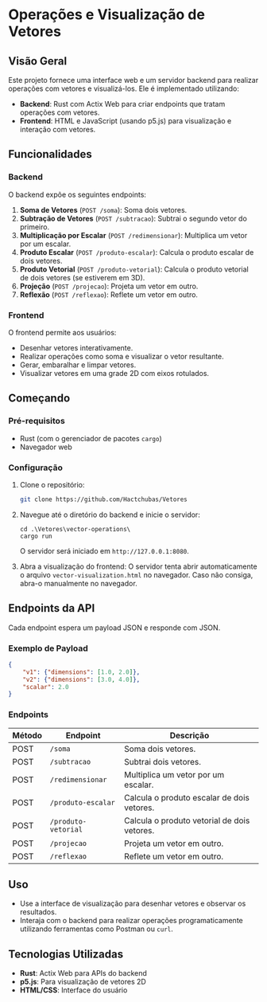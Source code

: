 # Operações e Visualização de Vetores

## Visão Geral

Este projeto fornece uma interface web e um servidor backend para realizar operações com vetores e visualizá-los. Ele é implementado utilizando:

- **Backend**: Rust com Actix Web para criar endpoints que tratam operações com vetores.
- **Frontend**: HTML e JavaScript (usando p5.js) para visualização e interação com vetores.

## Funcionalidades

### Backend

O backend expõe os seguintes endpoints:

1. **Soma de Vetores** (`POST /soma`): Soma dois vetores.
2. **Subtração de Vetores** (`POST /subtracao`): Subtrai o segundo vetor do primeiro.
3. **Multiplicação por Escalar** (`POST /redimensionar`): Multiplica um vetor por um escalar.
4. **Produto Escalar** (`POST /produto-escalar`): Calcula o produto escalar de dois vetores.
5. **Produto Vetorial** (`POST /produto-vetorial`): Calcula o produto vetorial de dois vetores (se estiverem em 3D).
6. **Projeção** (`POST /projecao`): Projeta um vetor em outro.
7. **Reflexão** (`POST /reflexao`): Reflete um vetor em outro.

### Frontend

O frontend permite aos usuários:

- Desenhar vetores interativamente.
- Realizar operações como soma e visualizar o vetor resultante.
- Gerar, embaralhar e limpar vetores.
- Visualizar vetores em uma grade 2D com eixos rotulados.

## Começando

### Pré-requisitos

- Rust (com o gerenciador de pacotes `cargo`)
- Navegador web&#x20;

### Configuração

1. Clone o repositório:

   ```bash
   git clone https://github.com/Hactchubas/Vetores
   ```

2. Navegue até o diretório do backend e inicie o servidor:

   ```terminal
   cd .\Vetores\vector-operations\
   cargo run
   ```

   O servidor será iniciado em `http://127.0.0.1:8080`.

3. Abra a visualização do frontend:
   O servidor tenta abrir automaticamente o arquivo `vector-visualization.html` no navegador. Caso não consiga, abra-o manualmente no navegador.

## Endpoints da API

Cada endpoint espera um payload JSON e responde com JSON.

### Exemplo de Payload

```json
{
    "v1": {"dimensions": [1.0, 2.0]},
    "v2": {"dimensions": [3.0, 4.0]},
    "scalar": 2.0
}
```

### Endpoints

| Método | Endpoint            | Descrição                                   |
| ------ | ------------------- | ------------------------------------------- |
| POST   | `/soma`             | Soma dois vetores.                          |
| POST   | `/subtracao`        | Subtrai dois vetores.                       |
| POST   | `/redimensionar`    | Multiplica um vetor por um escalar.         |
| POST   | `/produto-escalar`  | Calcula o produto escalar de dois vetores.  |
| POST   | `/produto-vetorial` | Calcula o produto vetorial de dois vetores. |
| POST   | `/projecao`         | Projeta um vetor em outro.                  |
| POST   | `/reflexao`         | Reflete um vetor em outro.                  |

## Uso

- Use a interface de visualização para desenhar vetores e observar os resultados.
- Interaja com o backend para realizar operações programaticamente utilizando ferramentas como Postman ou `curl`.

## Tecnologias Utilizadas

- **Rust**: Actix Web para APIs do backend
- **p5.js**: Para visualização de vetores 2D
- **HTML/CSS**: Interface do usuário

